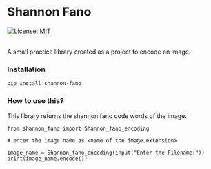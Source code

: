 # Shannon Fano
[![License: MIT](https://img.shields.io/badge/License-MIT-yellow.svg)](https://opensource.org/licenses/MIT)

<br>
A small practice library created as a project to encode an image.

### Installation
```
pip install shannon-fano
```
### How to use this?
This library returns the shannon fano code words of the image.
```
from shannon_fano import Shannon_fano_encoding

# enter the image name as <name of the image.extension>

image_name = Shannon_fano_encoding(input("Enter the Filename:"))
print(image_name.encode())
```
